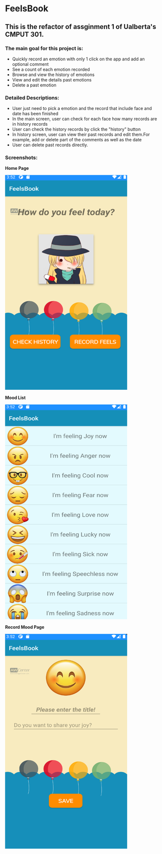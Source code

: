 # FeelsBook

## This is the refactor of assginment 1 of Ualberta's CMPUT 301.

### The main goal for this project is:
  - Quickly record an emotion with only 1 click on the app and add an optional comment
  - See a count of each emotion recorded
  - Browse and view the history of emotions
  - View and edit the details past emotions
  - Delete a past emotion
  
### Detailed Descriptions:
  + User just need to pick a emotion and the record that include face and date has been finished
  + In the main screen, user can check for each face how many records are in history records
  + User can check the history records by click the "history" button 
  + In history screen, user can view their past records and edit them.For example, add or delete part of the comments as well as the date
  + User can delete past records directly.

### Screenshots:
**Home Page**

<img src="/images/homepage.png" width="400" height="700" />

**Mood List**

<img src="/images/moodList.png" width="400" height="700" />

**Record Mood Page**

<img src="/images/recordMood.png" width="400" height="700" />
